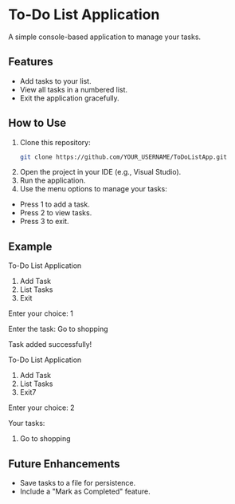 # To-Do List Application

A simple console-based application to manage your tasks.

## Features
- Add tasks to your list.
- View all tasks in a numbered list.
- Exit the application gracefully.

## How to Use
1. Clone this repository:
   ```bash
   git clone https://github.com/YOUR_USERNAME/ToDoListApp.git
2. Open the project in your IDE (e.g., Visual Studio).
3. Run the application.
4. Use the menu options to manage your tasks:
- Press 1 to add a task.
- Press 2 to view tasks.
- Press 3 to exit.
## Example
To-Do List Application
1. Add Task
2. List Tasks
3. Exit
   
Enter your choice: 1

Enter the task: Go to shopping

Task added successfully!

To-Do List Application
1. Add Task
2. List Tasks
3. Exit7
   
Enter your choice: 2

Your tasks:
1. Go to shopping

## Future Enhancements
- Save tasks to a file for persistence.
- Include a "Mark as Completed" feature.
